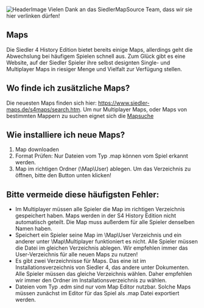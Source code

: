 ![HeaderImage](SiedlerMapSource.jpg)
Vielen Dank an das SiedlerMapSource Team, dass wir sie hier verlinken dürfen!

## Maps
Die Siedler 4 History Edition bietet bereits einige Maps, allerdings geht die Abwechslung bei häufigem Spielen schnell aus.
Zum Glück gibt es eine Website, auf der Siedler Spieler ihre selbst designten Single- und Multiplayer Maps in riesiger Menge und Vielfalt zur Verfügung stellen.

## Wo finde ich zusätzliche Maps?
Die neuesten Maps finden sich hier: https://www.siedler-maps.de/s4maps/search.htm.
Um nur Multiplayer Maps, oder Maps von bestimmten Mappern zu suchen eignet sich die [Mapsuche]

## Wie installiere ich neue Maps?
1. Map downloaden
2. Format Prüfen: Nur Dateien vom Typ .map können vom Spiel erkannt werden.
3. Map im richtigen Ordner (\Map\User) ablegen. Um das Verzeichnis zu öffnen, bitte den Button unten klicken!

## Bitte vermeide diese häufigsten Fehler:
* Im Multiplayer müssen alle Spieler die Map im richtigen Verzeichnis gespeichert haben. Maps werden in der S4 History Edition nicht automatisch geteilt. Die Map muss außerdem für alle Spieler denselben Namen haben.
* Speichert ein Spieler seine Map im \Map\User Verzeichnis und ein anderer unter \Map\Multiplayer funktioniert es nicht. Alle Spieler müssen die Datei im gleichen Verzeichnis ablegen. Wir empfehlen immer das User-Verzeichnis für alle neuen Maps zu nutzen!
* Es gibt zwei Verzeichnisse für Maps. Das eine ist im Installationsverzeichnis von Siedler 4, das andere unter Dokumenten. Alle Spieler müssen das gleiche Verzeichnis wählen. Daher empfehlen wir immer den Ordner im Installationsverzeichnis zu wählen.
* Dateien vom Typ .edm sind nur vom Map Editor nutzbar. Solche Maps müssen zunächst im Editor für das Spiel als .map Datei exportiert werden.

[Mapsuche]: https://www.siedler-maps.de/s4maps/search.htm